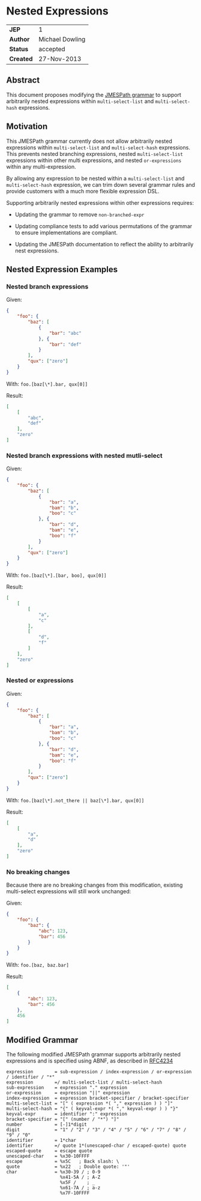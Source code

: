 # Nested Expressions

|||
|---|---
| **JEP**    | 1
| **Author** | Michael Dowling
| **Status** | accepted
| **Created**| 27-Nov-2013

## Abstract

This document proposes modifying the [JMESPath grammar](https://jmespath.readthedocs.org/en/latest/specification.html#grammar)
to support arbitrarily nested expressions within `multi-select-list` and
`multi-select-hash` expressions.

## Motivation

This JMESPath grammar currently does not allow arbitrarily nested expressions
within `multi-select-list` and `multi-select-hash` expressions. This
prevents nested branching expressions, nested `multi-select-list` expressions
within other multi expressions, and nested `or-expressions` within any
multi-expression.

By allowing any expression to be nested within a `multi-select-list` and
`multi-select-hash` expression, we can trim down several grammar rules and
provide customers with a much more flexible expression DSL.

Supporting arbitrarily nested expressions within other expressions requires:


* Updating the grammar to remove `non-branched-expr`


* Updating compliance tests to add various permutations of the grammar to
ensure implementations are compliant.


* Updating the JMESPath documentation to reflect the ability to arbitrarily
nest expressions.

## Nested Expression Examples

### Nested branch expressions

Given:

```json
{
    "foo": {
        "baz": [
            {
                "bar": "abc"
            }, {
                "bar": "def"
            }
        ],
        "qux": ["zero"]
    }
}
```

With: `foo.[baz[\*].bar, qux[0]]`

Result:

```json
[
    [
        "abc",
        "def"
    ],
    "zero"
]
```

### Nested branch expressions with nested mutli-select

Given:

```json
{
    "foo": {
        "baz": [
            {
                "bar": "a",
                "bam": "b",
                "boo": "c"
            }, {
                "bar": "d",
                "bam": "e",
                "boo": "f"
            }
        ],
        "qux": ["zero"]
    }
}
```

With: `foo.[baz[\*].[bar, boo], qux[0]]`

Result:

```json
[
    [
        [
            "a",
            "c"
        ],
        [
            "d",
            "f"
        ]
    ],
    "zero"
]
```

### Nested or expressions

Given:

```json
{
    "foo": {
        "baz": [
            {
                "bar": "a",
                "bam": "b",
                "boo": "c"
            }, {
                "bar": "d",
                "bam": "e",
                "boo": "f"
            }
        ],
        "qux": ["zero"]
    }
}
```

With: `foo.[baz[\*].not_there || baz[\*].bar, qux[0]]`

Result:

```json
[
    [
        "a",
        "d"
    ],
    "zero"
]
```

### No breaking changes

Because there are no breaking changes from this modification, existing
multi-select expressions will still work unchanged:

Given:

```json
{
    "foo": {
        "baz": {
            "abc": 123,
            "bar": 456
        }
    }
}
```

With: `foo.[baz, baz.bar]`

Result:

```json
[
    {
        "abc": 123,
        "bar": 456
    },
    456
]
```

## Modified Grammar

The following modified JMESPath grammar supports arbitrarily nested expressions
and is specified using ABNF, as described in [RFC4234](https://tools.ietf.org/html/rfc4234)

```
expression        = sub-expression / index-expression / or-expression / identifier / "*"
expression        =/ multi-select-list / multi-select-hash
sub-expression    = expression "." expression
or-expression     = expression "||" expression
index-expression  = expression bracket-specifier / bracket-specifier
multi-select-list = "[" ( expression *( "," expression ) ) "]"
multi-select-hash = "{" ( keyval-expr *( "," keyval-expr ) ) "}"
keyval-expr       = identifier ":" expression
bracket-specifier = "[" (number / "*") "]"
number            = [-]1*digit
digit             = "1" / "2" / "3" / "4" / "5" / "6" / "7" / "8" / "9" / "0"
identifier        = 1*char
identifier        =/ quote 1*(unescaped-char / escaped-quote) quote
escaped-quote     = escape quote
unescaped-char    = %x30-10FFFF
escape            = %x5C   ; Back slash: \
quote             = %x22   ; Double quote: '"'
char              = %x30-39 / ; 0-9
                    %x41-5A / ; A-Z
                    %x5F /    ; _
                    %x61-7A / ; a-z
                    %x7F-10FFFF
```
